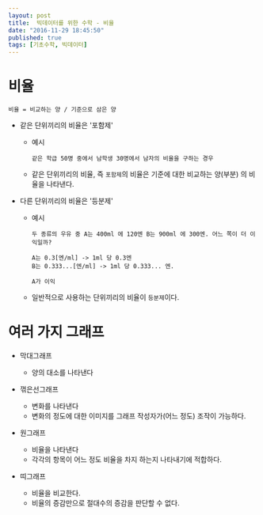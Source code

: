 ```yaml
---
layout: post
title:  빅데이터를 위한 수학 - 비율
date: "2016-11-29 18:45:50"
published: true
tags: [기초수학, 빅데이터]
---
```


# 비율

`비율 = 비교하는 양 / 기준으로 삼은 양`

* 같은 단위끼리의 비율은 '포함제'

  - 예시
  
        같은 학급 50명 중에서 남학생 30명에서 남자의 비율을 구하는 경우

  - 같은 단위끼리의 비율, 즉 `포함제`의 비율은 기준에 대한 비교하는 양(부분) 의 비율을 나타낸다.

* 다른 단위끼리의 비율은 '등분제'

  - 예시
      
        두 종류의 우유 중 A는 400ml 에 120엔 B는 900ml 에 300엔. 어느 쪽이 더 이익일까?
        
        A는 0.3[엔/ml] -> 1ml 당 0.3엔
        B는 0.333...[엔/ml] -> 1ml 당 0.333... 엔. 
        
        A가 이익
  
  - 일반적으로 사용하는 단위끼리의 비율이 `등분제`이다.
  
  
# 여러 가지 그래프

  * 막대그래프
  
    - 양의 대소를 나타낸다
    
  * 꺾은선그래프
  
    - 변화를 나타낸다
    - 변화의 정도에 대한 이미지를 그래프 작성자가(어느 정도) 조작이 가능하다.
    
  * 원그래프
  
    - 비율을 나타낸다
    - 각각의 항목이 어느 정도 비율을 차지 하는지 나타내기에 적합하다.
    
  * 띠그래프
    
    - 비율을 비교한다.
    - 비율의 증감만으로 절대수의 증감을 판단할 수 없다.


